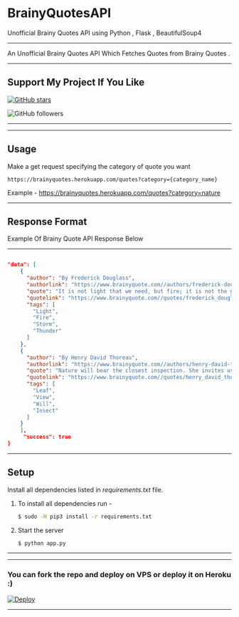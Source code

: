 # BrainyQuotesAPI

Unofficial Brainy Quotes API using Python , Flask , BeautifulSoup4

---

An Unofficial Brainy Quotes API Which Fetches Quotes from Brainy Quotes .

---

## Support My Project If You Like 

[![GitHub stars](https://img.shields.io/github/stars/gowtham2003/brainyquotesapi.svg?style=social&label=Star)](https://github.com/gowtham2003/brainyquotesapi)


![GitHub followers](https://img.shields.io/github/followers/gowtham2003.svg?style=social&label=Follow)


---

---
## Usage

Make a get request specifying the category of quote you want
```
https://brainyquotes.herokuapp.com/quotes?category={category_name}
```
Example - https://brainyquotes.herokuapp.com/quotes?category=nature

---
## Response Format 

Example Of Brainy Quote API Response Below 

--- 

```JSON

"data": [
    {
      "author": "By Frederick Douglass", 
      "authorlink": "https://www.brainyquote.com//authors/frederick-douglass-quotes", 
      "quote": "It is not light that we need, but fire; it is not the gentle shower, but thunder. We need the storm, the whirlwind, and the earthquake.", 
      "quotelink": "https://www.brainyquote.com//quotes/frederick_douglass_134570?src=t_nature", 
      "tags": [
        "Light", 
        "Fire", 
        "Storm", 
        "Thunder"
      ]
    }, 
    {
      "author": "By Henry David Thoreau", 
      "authorlink": "https://www.brainyquote.com//authors/henry-david-thoreau-quotes", 
      "quote": "Nature will bear the closest inspection. She invites us to lay our eye level with her smallest leaf, and take an insect view of its plain.", 
      "quotelink": "https://www.brainyquote.com//quotes/henry_david_thoreau_106919?src=t_nature", 
      "tags": [
        "Leaf", 
        "View", 
        "Will", 
        "Insect"
      ]
    }
    ],
     "success": true
}


```
---
## Setup

Install all dependencies listed in *requirements.txt* file. 

1. To install all dependencies run - 

    ```bash
    $ sudo -H pip3 install -r requirements.txt
    ```

2. Start the server

    ```bash 
    $ python app.py
    ```
---
---

### You can fork the repo and deploy on VPS or deploy it on Heroku :)  
[![Deploy](https://www.herokucdn.com/deploy/button.svg)](https://heroku.com/deploy?template=https://github.com/Gowtham2003/BrainyQuotesAPI/tree/master)

---

